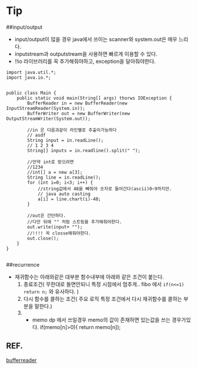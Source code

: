 # Tip



##input/output

* input/output이 많을 경우 java에서 쓰이는 scanner와 system.out은 매우 느리다.
* inputstream과 outputstream을 사용하면 빠르게 이용할 수 있다.
* !!io 라이브러리를 꼭 추가해줘야하고, exception을 달아줘야한다.

```
import java.util.*;
import java.io.*;


public class Main {
	public static void main(String[] args) thorws IOException {
		BufferReader in = new BufferReader(new InputStreamReader(System.in));
		BufferWriter out = new BufferWriter(new OutputStreamWriter(System.out));
		
		//in 은 다음과같이 라인별로 추출이가능하다
		// asdf
		String input = in.readLine(); 
		// 1 2 3 4
		String[] inputs = in.readline().split(" ");
		
		//만약 int로 받으려면
		//1234
		//int[] a = new a[3];
		String line = in.readLine();
		for (int i=0; i<3; i++) {
			//string값에서 48을 빼줘야 숫자로 들어간다(ascii)0~9까지만.
			// java auto casting
			a[i] = line.chart(i)-48;
		}
		
		//out은 간단하다.
		//다만 뒤에 "" 처럼 스트링을 추가해줘야한다.
		out.write(input+ "");
		//!!!! 꼭 closse해줘야한다.
		out.close();
	}
}


```

##recurrence
* 재귀함수는 아래와같은 대부분 함수내부에 아래와 같은 조건이 붙는다.
	1. 종료조건( 무한대로 돌면안되니 특정 시점에서 멈추게.. fibo 에서 `if(n<=1)  return n;` 와 유사하다. )
	2. 다시 함수를 콜하는  조건( 주요 로직 특정 조건에서 다시 재귀함수를 콜하는 부분을 말한다.)
	3. + memo dp 에서 쓰일경우 memo의 값이 존재하면 있는값을 쓰는 경우가있다. if(memo[n]>0){ return memo[n]);
 



## REF.
[bufferreader](http://cocomo.tistory.com/507)
